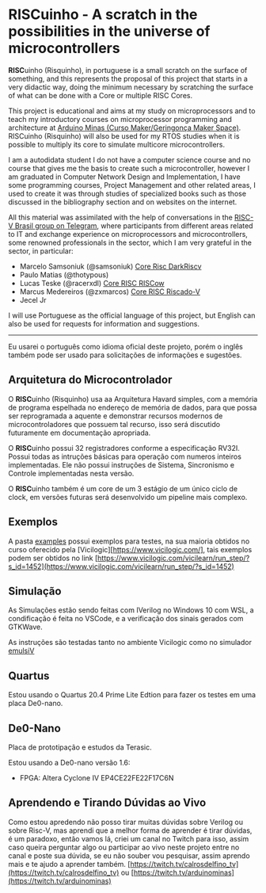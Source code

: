 **RISC**uinho - A scratch in the possibilities in the universe of microcontrollers
=====================================

**RISC**uinho (Risquinho), in portuguese is a small scratch on the surface of something, and this represents the proposal of this project that starts in a very didactic way, doing the minimum necessary by scratching the surface of what can be done with a Core or multiple RISC Cores.

This project is educational and aims at my study on microprocessors and to teach my introductory courses on microprocessor programming and architecture at [Arduino Minas (Curso Maker/Geringonça Maker Space)](https://facebook.com/CursoMaker). RISCuinho (Risquinho) will also be used for my RTOS studies when it is possible to multiply its core to simulate multicore microcontrollers.

I am a autodidata student I do not have a computer science course and no course that gives me the basis to create such a microcontroller, however I am graduated in Computer Network Design and Implementation, I have some programming courses, Project Management and other related areas, I used to create it was through studies of specialized books such as those discussed in the bibliography section and on websites on the internet.

All this material was assimilated with the help of conversations in the [RISC-V Brasil group on Telegram](https://t.me/riscvbr), where participants from different areas related to IT and exchange experience on microprocessors and microcontrollers, some renowned professionals in the sector, which I am very grateful in the sector, in particular:

 * Marcelo Samsoniuk (@samsoniuk) [Core Risc DarkRiscv](https://github.com/darklive/darkriscv) 
 * Paulo Matias (@thotypous) 
 * Lucas Teske (@racerxdl) [Core RISC RISCow](https://github.com/racerxdl/riskow)
 * Marcus Medereiros (@zxmarcos) [Core RISC Riscado-V](https://github.com/zxmarcos/riscado-v)
 * Jecel Jr

I will use Portuguese as the official language of this project, but English can also be used for requests for information and suggestions.

---

Eu usarei o português como idioma oficial deste projeto, porém o inglês também pode ser usado para solicitações de informações e sugestões.

## Arquitetura do Microcontrolador

O **RISC**uinho (Risquinho) usa aa Arquitetura Havard simples, com a memória de programa espelhada no endereço de memória de dados, para que possa ser reprogramada a aquente e demonstrar recursos modernos de microcontroladores que possuem tal recurso, isso será discutido futuramente em documentação apropriada.

O **RISC**uinho possui 32 registradores conforme a especificação RV32I. Possui todas as intruções básicas para operação com numeros inteiros implementadas. Ele não possui instruções de Sistema, Sincronismo e Controle implementadas nesta versão.

O **RISC**uinho também é um core de um 3 estágio de um único ciclo de clock, em versões futuras será desenvolvido um pipeline mais complexo.

## Exemplos

A pasta [examples](./examples) possui exemplos para testes, na sua maioria obtidos no curso oferecido pela [Vicilogic][https://www.vicilogic.com/], tais exemplos podem ser obtidos no link [https://www.vicilogic.com/vicilearn/run_step/?s_id=1452](https://www.vicilogic.com/vicilearn/run_step/?s_id=1452)

## Simulação

As Simulações estão sendo feitas com IVerilog no Windows 10 com WSL, a condificação é feita no VSCode, e a verificação dos sinais gerados com GTKWave.

As instruções são testadas tanto no ambiente Vicilogic como no simulador [emulsiV](https://carlosdelfino.eti.br/emulsiV)

## Quartus

Estou usando o Quartus 20.4 Prime Lite Edtion para fazer os testes em uma placa De0-nano.

## De0-Nano

Placa de prototipação e estudos da Terasic.

Estou usando a De0-nano versão 1.6:

 * FPGA: Altera Cyclone IV EP4CE22FE22F17C6N

## Aprendendo e Tirando Dúvidas ao Vivo

Como estou apredendo não posso tirar muitas dúvidas sobre Verilog ou sobre Risc-V, mas aprendi que a melhor forma de aprender é tirar dúvidas, é um paradoxo, então vamos lá, criei um canal no Twitch para isso, assim caso queira perguntar algo ou participar ao vivo neste projeto entre no canal e poste sua dúvida, se eu não souber vou pesquisar, assim aprendo mais e te ajudo a aprender também. [https://twitch.tv/calrosdelfino_tv](https://twitch.tv/calrosdelfino_tv) ou [https://twitch.tv/arduinominas](https://twitch.tv/arduinominas)
